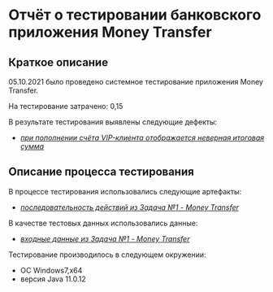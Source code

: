 # Отчёт о тестировании банковского приложения Money Transfer

## Краткое описание

05.10.2021 было проведено системное тестирование приложения Money Transfer.

На тестирование затрачено: 0,15

В результате тестирования выявлены следующие дефекты:
* _[при пополнении счёта VIP-клиента отображается неверная итоговая сумма](https://github.com/Prizma96/HWJ2-1/issues/1)_


## Описание процесса тестирования

В процессе тестирования использовались следующие артефакты:
* _[последовательность действий из Задача №1 - Money Transfer](https://github.com/netology-code/javaqa-homeworks/tree/master/programming)_


В качестве тестовых данных использовались данные:
* _[входные данные из Задача №1 - Money Transfer](https://github.com/netology-code/javaqa-homeworks/tree/master/programming)_


Тестирование производилось в следующем окружении:
* ОС Windows7,x64
* версия Java 11.0.12

